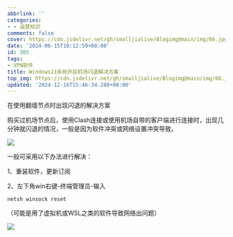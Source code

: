 ```yaml
---
abbrlink: ''
categories:
- - 运营知识
comments: false
cover: https://cdn.jsdelivr.net/gh/smalljialive/Blogimg@main/img/66.jpg
date: '2024-06-15T10:12:59+08:00'
id: 305
tags:
- VPN软件
title: Windows11系统开启机场闪退解决方案
top_img: https://cdn.jsdelivr.net/gh/smalljialive/Blogimg@main/img/66.jpg
updated: '2024-12-16T15:46:34.280+08:00'
---
```

在使用翻墙节点时出现闪退的解决方案

购买过机场节点后，使用Clash连接或使用机场自带的客户端进行连接时，出现几分钟就闪退的情况，一般是因为软件冲突或网络设置冲突导致。

![](https://cdn.jsdelivr.net/gh/smalljialive/Blogimg@main/img/65.jpg)

一般可采用以下办法进行解决：

1、重装软件，更新订阅

2、左下角win右键-终端管理员-输入

```
netsh winsock reset
```

（可能是用了虚拟机或WSL之类的软件导致网络出问题）

![](https://cdn.jsdelivr.net/gh/smalljialive/Blogimg@main/img/66.jpg)
